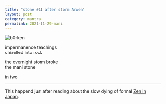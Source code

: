 ```yaml
---
title: "stone #11 after storm Arwen"
layout: post
category: mantra
permalink: 2021-11-29-mani
---
```


![b0rken](/assets/images/mani/b0rkenMani2.jpg)  

impermanence teachings  
chiselled into rock  

the overnight storm broke  
the mani stone  

in two


---
This happend just after reading about the slow dying of formal [Zen in Japan](https://www.patheos.com/blogs/wildfoxzen/2021/11/the-end-of-zen-in-japan.html).  



